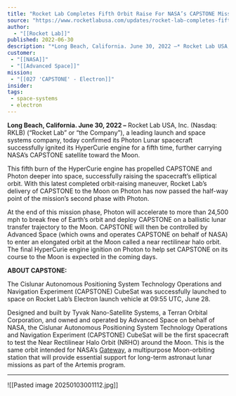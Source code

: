 ```yaml
---
title: "Rocket Lab Completes Fifth Orbit Raise For NASA’s CAPSTONE Mission to The Moon  "
source: "https://www.rocketlabusa.com/updates/rocket-lab-completes-fifth-orbit-raise-for-nasas-capstone-mission-to-the-moon/"
author:
  - "[[Rocket Lab]]"
published: 2022-06-30
description: "*Long Beach, California. June 30, 2022 –* Rocket Lab USA, Inc. (Nasdaq: RKLB) (“Rocket Lab” or “the Company”), a leading launch and space systems company, today confirmed its Photon Lunar spacecraft successfully ignited its HyperCurie engine for a fifth time, further carrying NASA’s CAPSTONE satellite toward the Moon."
customer:
 - "[[NASA]]"
 - "[[Advanced Space]]"
mission:
 - "[[027 'CAPSTONE' - Electron]]"
insider:
tags: 
 - space-systems
 - electron
---
```

**Long Beach, California. June 30, 2022 –** Rocket Lab USA, Inc. (Nasdaq: RKLB) (“Rocket Lab” or “the Company”), a leading launch and space systems company, today confirmed its Photon Lunar spacecraft successfully ignited its HyperCurie engine for a fifth time, further carrying NASA’s CAPSTONE satellite toward the Moon.

This fifth burn of the HyperCurie engine has propelled CAPSTONE and Photon deeper into space, successfully raising the spacecraft’s elliptical orbit. With this latest completed orbit-raising maneuver, Rocket Lab’s delivery of CAPSTONE to the Moon on Photon has now passed the half-way point of the mission’s second phase with Photon.

At the end of this mission phase, Photon will accelerate to more than 24,500 mph to break free of Earth’s orbit and deploy CAPSTONE on a ballistic lunar transfer trajectory to the Moon. CAPSTONE will then be controlled by Advanced Space (which owns and operates CAPSTONE on behalf of NASA) to enter an elongated orbit at the Moon called a near rectilinear halo orbit. The final HyperCurie engine ignition on Photon to help set CAPSTONE on its course to the Moon is expected in the coming days.

**ABOUT CAPSTONE:**

The Cislunar Autonomous Positioning System Technology Operations and Navigation Experiment (CAPSTONE) CubeSat was successfully launched to space on Rocket Lab’s Electron launch vehicle at 09:55 UTC, June 28.

Designed and built by Tyvak Nano-Satellite Systems, a Terran Orbital Corporation, and owned and operated by Advanced Space on behalf of NASA, the Cislunar Autonomous Positioning System Technology Operations and Navigation Experiment (CAPSTONE) CubeSat will be the first spacecraft to test the Near Rectilinear Halo Orbit (NRHO) around the Moon. This is the same orbit intended for NASA’s [Gateway](https://www.nasa.gov/gateway), a multipurpose Moon-orbiting station that will provide essential support for long-term astronaut lunar missions as part of the Artemis program.

---

![[Pasted image 20250103001112.jpg]]